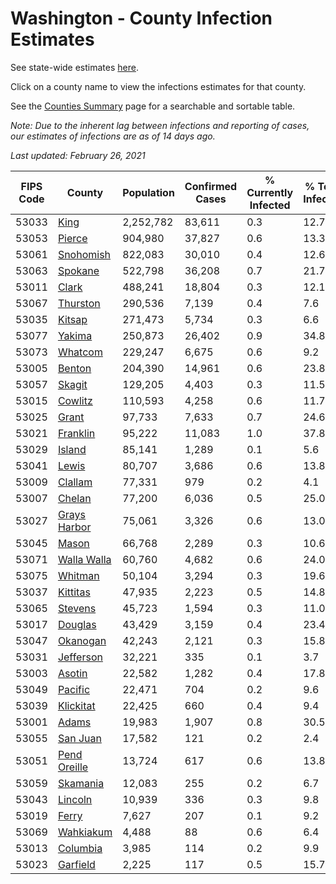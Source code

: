 # Washington - County Infection Estimates

See state-wide estimates [here](/infections/us-wa).

Click on a county name to view the infections estimates for that county.

See the [Counties Summary](/infections/summary-counties) page for a searchable and sortable table.

*Note: Due to the inherent lag between infections and reporting of cases, our estimates of infections are as of 14 days ago.*

*Last updated: February 26, 2021*

|   FIPS Code |                       County |   Population |   Confirmed Cases |   % Currently Infected |   % Total Infected |
|-------------|------------------------------|--------------|-------------------|------------------------|--------------------|
|       53033 |                 [King](king) |    2,252,782 |            83,611 |                    0.3 |               12.7 |
|       53053 |             [Pierce](pierce) |      904,980 |            37,827 |                    0.6 |               13.3 |
|       53061 |       [Snohomish](snohomish) |      822,083 |            30,010 |                    0.4 |               12.6 |
|       53063 |           [Spokane](spokane) |      522,798 |            36,208 |                    0.7 |               21.7 |
|       53011 |               [Clark](clark) |      488,241 |            18,804 |                    0.3 |               12.1 |
|       53067 |         [Thurston](thurston) |      290,536 |             7,139 |                    0.4 |                7.6 |
|       53035 |             [Kitsap](kitsap) |      271,473 |             5,734 |                    0.3 |                6.6 |
|       53077 |             [Yakima](yakima) |      250,873 |            26,402 |                    0.9 |               34.8 |
|       53073 |           [Whatcom](whatcom) |      229,247 |             6,675 |                    0.6 |                9.2 |
|       53005 |             [Benton](benton) |      204,390 |            14,961 |                    0.6 |               23.8 |
|       53057 |             [Skagit](skagit) |      129,205 |             4,403 |                    0.3 |               11.5 |
|       53015 |           [Cowlitz](cowlitz) |      110,593 |             4,258 |                    0.6 |               11.7 |
|       53025 |               [Grant](grant) |       97,733 |             7,633 |                    0.7 |               24.6 |
|       53021 |         [Franklin](franklin) |       95,222 |            11,083 |                    1.0 |               37.8 |
|       53029 |             [Island](island) |       85,141 |             1,289 |                    0.1 |                5.6 |
|       53041 |               [Lewis](lewis) |       80,707 |             3,686 |                    0.6 |               13.8 |
|       53009 |           [Clallam](clallam) |       77,331 |               979 |                    0.2 |                4.1 |
|       53007 |             [Chelan](chelan) |       77,200 |             6,036 |                    0.5 |               25.0 |
|       53027 | [Grays Harbor](grays-harbor) |       75,061 |             3,326 |                    0.6 |               13.0 |
|       53045 |               [Mason](mason) |       66,768 |             2,289 |                    0.3 |               10.6 |
|       53071 |   [Walla Walla](walla-walla) |       60,760 |             4,682 |                    0.6 |               24.0 |
|       53075 |           [Whitman](whitman) |       50,104 |             3,294 |                    0.3 |               19.6 |
|       53037 |         [Kittitas](kittitas) |       47,935 |             2,223 |                    0.5 |               14.8 |
|       53065 |           [Stevens](stevens) |       45,723 |             1,594 |                    0.3 |               11.0 |
|       53017 |           [Douglas](douglas) |       43,429 |             3,159 |                    0.4 |               23.4 |
|       53047 |         [Okanogan](okanogan) |       42,243 |             2,121 |                    0.3 |               15.8 |
|       53031 |       [Jefferson](jefferson) |       32,221 |               335 |                    0.1 |                3.7 |
|       53003 |             [Asotin](asotin) |       22,582 |             1,282 |                    0.4 |               17.8 |
|       53049 |           [Pacific](pacific) |       22,471 |               704 |                    0.2 |                9.6 |
|       53039 |       [Klickitat](klickitat) |       22,425 |               660 |                    0.4 |                9.4 |
|       53001 |               [Adams](adams) |       19,983 |             1,907 |                    0.8 |               30.5 |
|       53055 |         [San Juan](san-juan) |       17,582 |               121 |                    0.2 |                2.4 |
|       53051 | [Pend Oreille](pend-oreille) |       13,724 |               617 |                    0.6 |               13.8 |
|       53059 |         [Skamania](skamania) |       12,083 |               255 |                    0.2 |                6.7 |
|       53043 |           [Lincoln](lincoln) |       10,939 |               336 |                    0.3 |                9.8 |
|       53019 |               [Ferry](ferry) |        7,627 |               207 |                    0.1 |                9.2 |
|       53069 |       [Wahkiakum](wahkiakum) |        4,488 |                88 |                    0.6 |                6.4 |
|       53013 |         [Columbia](columbia) |        3,985 |               114 |                    0.2 |                9.9 |
|       53023 |         [Garfield](garfield) |        2,225 |               117 |                    0.5 |               15.7 |
